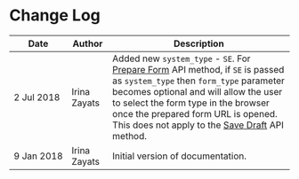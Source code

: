 # Change Log

Date | Author | Description
---- | ------ | ------------
<nobr>2 Jul 2018</nobr> | Irina Zayats | Added new `system_type` - `SE`. For [Prepare Form](#prepare-form) API method, if `SE` is passed as `system_type` then `form_type` parameter becomes optional and will allow the user to select the form type in the browser once the prepared form URL is opened. This does not apply to the [Save Draft](#save-draft) API method.
<nobr>9 Jan 2018</nobr> | Irina Zayats | Initial version of documentation.